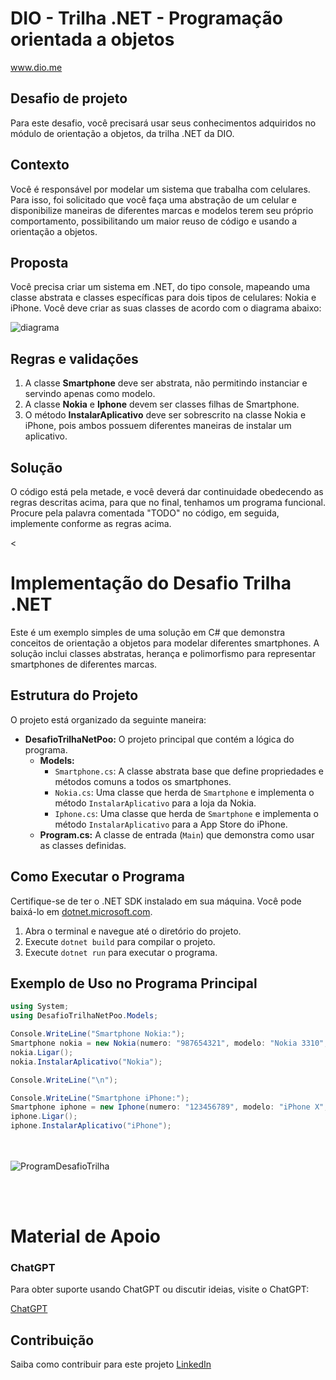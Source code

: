 # DIO - Trilha .NET - Programação orientada a objetos
www.dio.me

## Desafio de projeto
Para este desafio, você precisará usar seus conhecimentos adquiridos no módulo de orientação a objetos, da trilha .NET da DIO.

## Contexto
Você é responsável por modelar um sistema que trabalha com celulares. Para isso, foi solicitado que você faça uma abstração de um celular e disponibilize maneiras de diferentes marcas e modelos terem seu próprio comportamento, possibilitando um maior reuso de código e usando a orientação a objetos.

## Proposta
Você precisa criar um sistema em .NET, do tipo console, mapeando uma classe abstrata e classes específicas para dois tipos de celulares: Nokia e iPhone. 
Você deve criar as suas classes de acordo com o diagrama abaixo:


![diagrama](https://github.com/Tarcilalves/DesafioTrilhaNetPoo/assets/107896645/cd66f542-7b63-4b0f-879c-40ad3e45cf29)




## Regras e validações
1. A classe **Smartphone** deve ser abstrata, não permitindo instanciar e servindo apenas como modelo.
2. A classe **Nokia** e **Iphone** devem ser classes filhas de Smartphone.
3. O método **InstalarAplicativo** deve ser sobrescrito na classe Nokia e iPhone, pois ambos possuem diferentes maneiras de instalar um aplicativo.

## Solução
O código está pela metade, e você deverá dar continuidade obedecendo as regras descritas acima, para que no final, tenhamos um programa funcional. Procure pela palavra comentada "TODO" no código, em seguida, implemente conforme as regras acima.

<

# Implementação do Desafio Trilha .NET

Este é um exemplo simples de uma solução em C# que demonstra conceitos de orientação a objetos para modelar diferentes smartphones. A solução inclui classes abstratas, herança e polimorfismo para representar smartphones de diferentes marcas.

## Estrutura do Projeto

O projeto está organizado da seguinte maneira:

- **DesafioTrilhaNetPoo:** O projeto principal que contém a lógica do programa.
  - **Models:**
    - `Smartphone.cs`: A classe abstrata base que define propriedades e métodos comuns a todos os smartphones.
    - `Nokia.cs`: Uma classe que herda de `Smartphone` e implementa o método `InstalarAplicativo` para a loja da Nokia.
    - `Iphone.cs`: Uma classe que herda de `Smartphone` e implementa o método `InstalarAplicativo` para a App Store do iPhone.
  - **Program.cs:** A classe de entrada (`Main`) que demonstra como usar as classes definidas.

## Como Executar o Programa

Certifique-se de ter o .NET SDK instalado em sua máquina. Você pode baixá-lo em [dotnet.microsoft.com](https://dotnet.microsoft.com/download).

1. Abra o terminal e navegue até o diretório do projeto.
2. Execute `dotnet build` para compilar o projeto.
3. Execute `dotnet run` para executar o programa.

## Exemplo de Uso no Programa Principal

```csharp
using System;
using DesafioTrilhaNetPoo.Models;

Console.WriteLine("Smartphone Nokia:");
Smartphone nokia = new Nokia(numero: "987654321", modelo: "Nokia 3310", imei: "IMEI987", memoria: 36);
nokia.Ligar();
nokia.InstalarAplicativo("Nokia");

Console.WriteLine("\n");

Console.WriteLine("Smartphone iPhone:");
Smartphone iphone = new Iphone(numero: "123456789", modelo: "iPhone X", imei: "IMEI123", memoria: 64);
iphone.Ligar();
iphone.InstalarAplicativo("iPhone");

```
<br><br>
![ProgramDesafioTrilha](https://github.com/Tarcilalves/DesafioTrilhaNetPoo/assets/107896645/acf89ff1-b4ed-4559-8765-c2e9abc4508d)



<br><br>
# Material de Apoio

### ChatGPT

Para obter suporte usando ChatGPT ou discutir ideias, visite o ChatGPT:

[ChatGPT](https://www.chatbot.com/chatgpt)


## Contribuição

Saiba como contribuir para este projeto [LinkedIn](https://www.linkedin.com/in/tarcilacardosoalves/)

